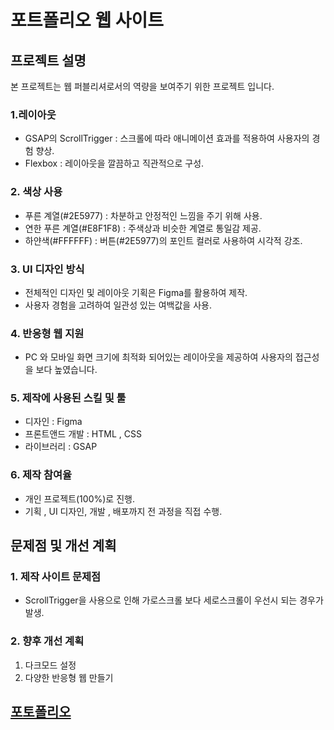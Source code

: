 # 포트폴리오 웹 사이트
## 프로젝트 설명
본 프로젝트는 웹 퍼블리셔로서의 역량을 보여주기 위한 프로젝트 입니다.

### 1.레이아웃

- GSAP의 ScrollTrigger : 스크롤에 따라 애니메이션 효과를 적용하여 사용자의 경험 향상.
- Flexbox : 레이아웃을 깔끔하고 직관적으로 구성.

### 2. 색상 사용

- 푸른 계열(#2E5977) : 차분하고 안정적인 느낌을 주기 위해 사용.
- 연한 푸른 계열(#E8F1F8) : 주색상과 비슷한 계열로 통일감 제공.
- 하얀색(#FFFFFF) : 버튼(#2E5977)의 포인트 컬러로 사용하여 시각적 강조.

### 3. UI 디자인 방식

- 전체적인 디자인 및 레이아웃 기획은 Figma를 활용하여 제작.
- 사용자 경험을 고려하여 일관성 있는 여백값을 사용.

### 4. 반응형 웹 지원

- PC 와 모바일 화면 크기에 최적화 되어있는 레이아웃을 제공하여 사용자의 접근성을 보다 높였습니다.

### 5. 제작에 사용된 스킬 및 툴

- 디자인 : Figma
- 프론트앤드 개발 : HTML , CSS
- 라이브러리 : GSAP

### 6. 제작 참여율

- 개인 프로젝트(100%)로 진행.
- 기획 , UI 디자인, 개발 , 배포까지 전 과정을 직접 수행.

## 문제점 및 개선 계획

### 1. 제작 사이트 문제점

- ScrollTrigger을 사용으로 인해 가로스크롤 보다 세로스크롤이 우선시 되는 경우가 발생.

### 2. 향후 개선 계획

1. 다크모드 설정
2. 다양한 반응형 웹 만들기

## [포토폴리오](https://dbstmf0.github.io/PORTFOLIO/index.html)